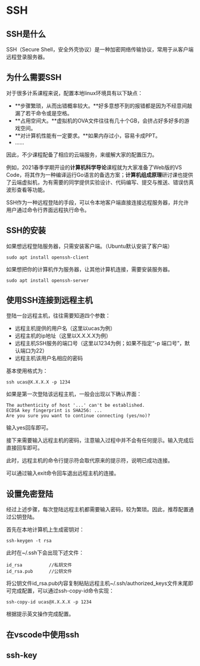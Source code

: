 # SSH
## SSH是什么

SSH（Secure Shell，安全外壳协议）是一种加密网络传输协议，常用于从客户端远程登录服务器。

## 为什么需要SSH

对于很多计系课程来说，配置本地linux环境具有以下缺点：

- **步骤繁琐，从而出错概率较大。**好多意想不到的报错都是因为不经意间敲漏了若干命令或是空格。
- **占用空间大。**虚拟机的OVA文件往往有几十个GB，会挤占好多好多的游戏空间。
- **对计算机性能有一定要求。**如果内存过小，容易卡成PPT。
- ……

因此，不少课程配备了相应的云端服务，来缓解大家的配置压力。

例如，2021春季学期开设的**计算机科学导论**课程就为大家准备了Web版的VS Code，将其作为一种编译运行Go语言的备选方案；**计算机组成原理**研讨课也提供了云端虚拟机，为有需要的同学提供实验设计、代码编写、提交与推送、错误仿真波形查看等功能。

SSH作为一种远程登陆的手段，可以令本地客户端直接连接远程服务器，并允许用户通过命令行界面远程执行命令。

## SSH的安装

如果想远程登陆服务器，只需安装客户端。（Ubuntu默认安装了客户端）

```
sudo apt install openssh-client
```

如果想把你的计算机作为服务器，让其他计算机连接，需要安装服务器。

```
sudo apt install openssh-server
```

## 使用SSH连接到远程主机

登陆一台远程主机，往往需要知道四个参数：

- 远程主机提供的用户名（这里以ucas为例）
- 远程主机的ip地址（这里以X.X.X.X为例）
- 远程主机SSH服务的端口号（这里以1234为例；如果不指定“-p 端口号”，默认端口为22）
- 远程主机该用户名相应的密码

基本使用格式为：

```
ssh ucas@X.X.X.X -p 1234
```

如果是第一次登陆该远程主机，一般会出现以下确认界面：

```
The authenticity of host '...' can't be established.
ECDSA key fingerprint is SHA256: ...
Are you sure you want to continue connecting (yes/no)?
```

输入yes回车即可。

接下来需要输入远程主机的密码，注意输入过程中并不会有任何提示。输入完成后直接回车即可。

此时，远程主机的命令行提示符会取代原来的提示符，说明已成功连接。

可以通过输入exit命令回车退出远程主机的连接。

## 设置免密登陆

经过上述步骤，每次登陆远程主机都需要输入密码，较为繁琐。因此，推荐配置通过公钥登陆。

首先在本地计算机上生成密钥对：

``` 
ssh-keygen -t rsa
```

此时在~/.ssh下会出现下述文件：

```
id_rsa			//私钥文件
id_rsa.pub		//公钥文件
```

将公钥文件id_rsa.pub内容复制粘贴远程主机~/.ssh/authorized_keys文件末尾即可完成配置，可以通过ssh-copy-id命令实现：

```
ssh-copy-id ucas@X.X.X.X -p 1234
```

根据提示英文操作完成配置。

## 在vscode中使用ssh

## ssh-key

